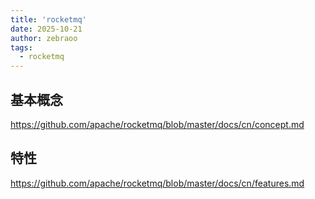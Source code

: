 ```yaml
---
title: 'rocketmq'
date: 2025-10-21
author: zebraoo
tags:
  - rocketmq
---
```


## 基本概念
https://github.com/apache/rocketmq/blob/master/docs/cn/concept.md

## 特性
https://github.com/apache/rocketmq/blob/master/docs/cn/features.md
